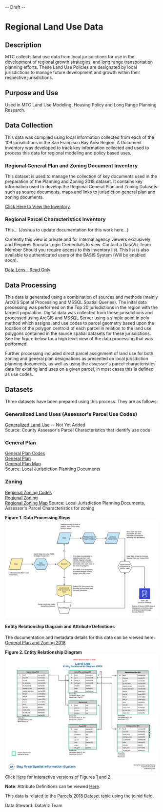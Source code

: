 -- Draft --
# Regional Land Use Data

## Description
MTC collects land use data from local jurisdictions for use in the development of regional growth strategies, and long range transportation planning efforts. These Land Use Policies are designated by local jurisdictions to manage future development and growth within their respective jurisdictions.

## Purpose and Use  
Used in MTC Land Use Modeling, Housing Policy and Long Range Planning Research.

## Data Collection
This data was compiled using local information collected from each of the 109 jurisdictions in the San Francisco Bay Area Region.  A Document inventory was developed to track key information collected and used to process this data for regional modeling and policy based uses.

### Regional General Plan and Zoning Document Inventory
This dataset is used to manage the collection of key documents used in the preparation of the Planning and Zoning 2018 dataset. It contains key information used to develop the Regional General Plan and Zoning Datasets such as source documents, maps and links to jurisdiction general plan and zoning documents. 

[Click Here to View the Inventory](https://mtc.data.socrata.com/dataset/Regional_General_Plan_Zoning_Document_Inventory/akeh-uvij). 

### Regional Parcel Characteristics Inventory
This... (Joshua to update documentation for this work here...)

Currently this view is private and for internal agency viewers exclusively and Requires Socrata Login Credentials to view.  Contact a DataViz Team Member Should you require access to this inventory list.  This list is also available to authenticated users of the BASIS System (Will be enabled soon). 

[Data Lens - Read Only](https://mtc.data.socrata.com/view/dwzg-k3ei)

## Data Processing
This data is generated using a combination of sources and methods (mainly ArcGIS Spatial Processing and MSSQL Spatial Queries). The inital data processing was performed on the Top 20 jurisdictions in the region with the largest population.  Digital data was collected from these jurisdictions and processed using ArcGIS and MSSQL Server using a simple point in poly method which assigns land use codes to parcel geometry based upon the location of the polygon centroid of each parcel in relation to the land use polygons contained in the source spatial datasets for these jurisdictions. See the figure below for a high level view of the data processing that was performed. 

Further processing included direct parcel assignment of land use for both zoning and general plan designations as presented on local jurisdiction planning documents, as well as using the assessor's parcel characteristics data for existing land uses on a given parcel, in most cases this is defined as use codes.  

## Datasets
Three datasets have been prepared using this process.  They are as follows:  

### Generalized Land Uses (Assessor's Parcel Use Codes)
[Generalized Land Use]()   -- Not Yet Added  
Source: County Assessor's Parcel Characteristics that identify use code

### General Plan
[General Plan Codes](https://data.bayareametro.gov/Land-Use/Regional-General-Plan-Codes-2018/vzcc-dhby)  
[General Plan](https://data.bayareametro.gov/Land-Use/View-based-on-Regional-General-Plan-Codes-2018/cc3g-fj4w)   
[General Plan Map](https://data.bayareametro.gov/Land-Use/DRAFT-General-Plan-Map/v22a-gxbu)  
Source: Local Jurisdiction Planning Documents

### Zoning  
[Regional Zoning Codes](https://data.bayareametro.gov/Land-Use/Regional-Zoning-Codes-2018/qdrp-c5ra)  
[Regional Zoning](https://data.bayareametro.gov/Land-Use/View-of-Parcels-and-Regional-Zoning-2018/q2p6-hbrp)  
[Regional Zoning Map](https://data.bayareametro.gov/Land-Use/-DRAFT-Santa-Clara-County-Map-of-Regional-Zoning-2/rw5f-hgez)
Source: Local Jurisdiction Planning Documents, Assessor's Parcel Characteristics for zoning

**Figure 1. Data Processing Steps**
![Data Processing Model](images/gp-zn-data-modeling.png)

#### Entity Relationship Diagram and Attribute Definitions
The documentation and metadata details for this data can be viewed here: [General Plan and Zoning 2018](https://mtc.data.socrata.com/Land-Use/General-Plan-and-Zoning-2018/udk3-z2d5)

**Figure 2. Entity Relationship Diagram**
![Land Use Data Model](images/Land-Use-Data-ERD.png)
Click [Here](https://www.lucidchart.com/documents/view/1fe3f1ba-8879-428e-8eb6-66157baf78b7/1) for interactive versions of Figures 1 and 2.

**Note**:
Attribute Definitions can be viewed [Here](https://mtc.data.socrata.com/Land-Use/General-Plan-and-Zoning-2018/udk3-z2d5).

This data is related to the [Parcels 2018 Dataset](https://mtc.data.socrata.com/Cadastral/Region-Parcels-2018-/fqea-xb6g) table using the joinid field.

Data Steward: DataViz Team

